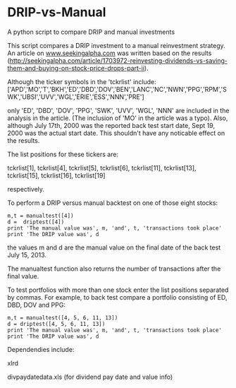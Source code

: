 DRIP-vs-Manual
==============

A python script to compare DRIP and manual investments

This script compares a DRIP investment to a manual reinvestment strategy. An article on www.seekingalpha.com was written
based on the results (http://seekingalpha.com/article/1703972-reinvesting-dividends-vs-saving-them-and-buying-on-stock-price-drops-part-ii).

Although the ticker symbols in the 'tckrlist' include:
['APD','MO','T','BKH','ED','DBD','DOV','BEN','LANC','NC','NWN','PPG','RPM','SWK','UBSI','UVV','WGL','ERIE','ESS','NNN','PRE']

only 'ED', 'DBD', 'DOV', 'PPG', 'SWK', 'UVV', 'WGL', 'NNN' are included in the analysis in the article. (The inclusion of 'MO'
in the article was a typo). Also, although July 17th, 2000 was the reported back test start date, Sept 19, 2000 was the actual
start date. This shouldn't have any noticable effect on the results.

The list positions for these tickers are:

tckrlist[1], tckrlist[4], tckrlist[5], tckrlist[6], tckrlist[11], tckrlist[13], tckrlist[15], tckrlist[16], tckrlist[19]

respectively. 

To perform a DRIP versus manual backtest on one of those eight stocks:

    m,t = manualtest([4])
    d =  driptest([4])
    print 'The manual value was', m, 'and', t, 'transactions took place'
    print 'The DRIP value was', d

the values m and d are the manual value on the final date of the back test July 15, 2013. 

The manualtest function also returns the number of transactions after the final value.

To test portfolios with more than one stock enter the list positions separated by commas. For example, to back test compare
a portfolio consisting of ED, DBD, DOV and PPG:

    m,t = manualtest([4, 5, 6, 11, 13])
    d = driptest([4, 5, 6, 11, 13])
    print 'The manual value was', m, 'and', t, 'transactions took place'
    print 'The DRIP value was', d

Dependendies include:

xlrd

divpaydatedata.xls (for dividend pay date and value info)
